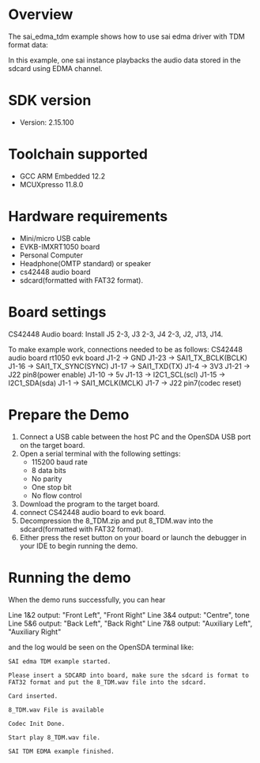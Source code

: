 Overview
========
The sai_edma_tdm example shows how to use sai edma driver with TDM format data:

In this example, one sai instance playbacks the audio data stored in the sdcard using EDMA channel.

SDK version
===========
- Version: 2.15.100

Toolchain supported
===================
- GCC ARM Embedded  12.2
- MCUXpresso  11.8.0

Hardware requirements
=====================
- Mini/micro USB cable
- EVKB-IMXRT1050 board
- Personal Computer
- Headphone(OMTP standard) or speaker
- cs42448 audio board
- sdcard(formatted with FAT32 format).

Board settings
==============
CS42448 Audio board:
Install J5 2-3, J3 2-3, J4 2-3, J2, J13, J14.

To make example work, connections needed to be as follows:
CS42448 audio board             rt1050 evk board
J1-2                      ->          GND
J1-23                     ->          SAI1_TX_BCLK(BCLK)
J1-16                     ->          SAI1_TX_SYNC(SYNC)
J1-17                     ->          SAI1_TXD(TX)
J1-4                      ->          3V3
J1-21                     ->          J22 pin8(power enable)
J1-10                     ->          5v
J1-13                     ->          I2C1_SCL(scl)
J1-15                     ->          I2C1_SDA(sda)
J1-1                      ->          SAI1_MCLK(MCLK)
J1-7                      ->          J22 pin7(codec reset)

Prepare the Demo
================
1.  Connect a USB cable between the host PC and the OpenSDA USB port on the target board.
2.  Open a serial terminal with the following settings:
    - 115200 baud rate
    - 8 data bits
    - No parity
    - One stop bit
    - No flow control
3. Download the program to the target board.
4. connect CS42448 audio board to evk board.
5. Decompression the 8_TDM.zip and put 8_TDM.wav into the sdcard(formatted with FAT32 format).
6. Either press the reset button on your board or launch the debugger in your IDE to begin running the demo.

Running the demo
================
When the demo runs successfully, you can hear

Line 1&2 output: "Front Left", "Front Right"
Line 3&4 output: "Centre", tone
Line 5&6 output: "Back Left", "Back Right"
Line 7&8 output: "Auxiliary Left", "Auxiliary Right"

and the log would be seen on the OpenSDA terminal like:
~~~~~~~~~~~~~~~~~~~
SAI edma TDM example started.

Please insert a SDCARD into board, make sure the sdcard is format to FAT32 format and put the 8_TDM.wav file into the sdcard.

Card inserted.

8_TDM.wav File is available

Codec Init Done.

Start play 8_TDM.wav file.

SAI TDM EDMA example finished.
 ~~~~~~~~~~~~~~~~~~~
